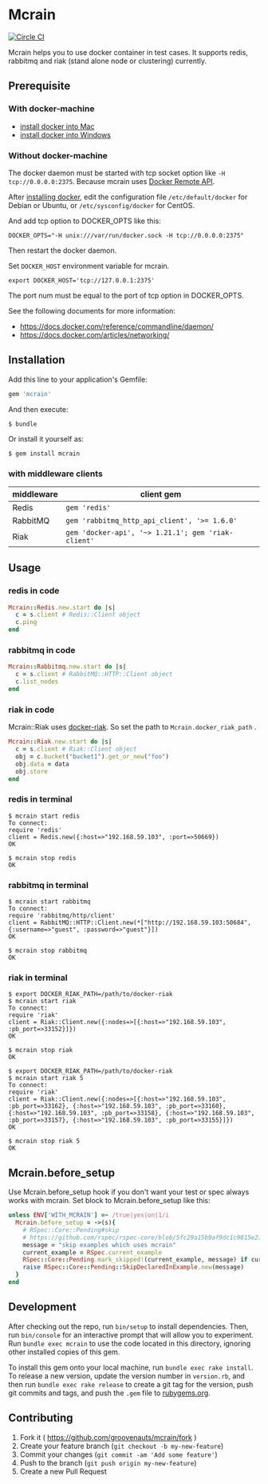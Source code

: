 # Mcrain

[![Circle CI](https://circleci.com/gh/groovenauts/mcrain/tree/master.svg?style=svg)](https://circleci.com/gh/groovenauts/mcrain/tree/master)

Mcrain helps you to use docker container in test cases.
It supports redis, rabbitmq and riak (stand alone node or clustering) currently.

## Prerequisite

### With docker-machine

- [install docker into Mac](https://docs.docker.com/installation/mac/)
- [install docker into Windows](https://docs.docker.com/installation/windows/)


### Without docker-machine

The docker daemon must be started with tcp socket option like `-H tcp://0.0.0.0:2375`.
Because mcrain uses [Docker Remote API](https://docs.docker.com/reference/api/docker_remote_api/).

After [installing docker](https://docs.docker.com/installation/#installation),
edit the configuration file `/etc/default/docker` for Debian or Ubuntu,
or `/etc/sysconfig/docker` for CentOS. 

And add tcp option to DOCKER_OPTS like this:

```
DOCKER_OPTS="-H unix:///var/run/docker.sock -H tcp://0.0.0.0:2375"
```

Then restart the docker daemon.


Set `DOCKER_HOST` environment variable for mcrain.
```
export DOCKER_HOST='tcp://127.0.0.1:2375'
```

The port num must be equal to the port of tcp option in DOCKER_OPTS.

See the following documents for more information:
- https://docs.docker.com/reference/commandline/daemon/
- https://docs.docker.com/articles/networking/


## Installation

Add this line to your application's Gemfile:

```ruby
gem 'mcrain'
```

And then execute:

    $ bundle

Or install it yourself as:

    $ gem install mcrain

### with middleware clients

middleware | client gem
-----------|-------------
Redis      | `gem 'redis'`
RabbitMQ   | `gem 'rabbitmq_http_api_client', '>= 1.6.0'`
Riak       | `gem 'docker-api', '~> 1.21.1'; gem 'riak-client'`


## Usage

### redis in code

```ruby
Mcrain::Redis.new.start do |s|
  c = s.client # Redis::Client object
  c.ping
end
```

### rabbitmq in code

```ruby
Mcrain::Rabbitmq.new.start do |s|
  c = s.client # RabbitMQ::HTTP::Client object
  c.list_nodes
end
```

### riak in code

Mcrain::Riak uses [docker-riak](https://github.com/hectcastro/docker-riak).
So set the path to `Mcrain.docker_riak_path` .

```ruby
Mcrain::Riak.new.start do |s|
  c = s.client # Riak::Client object
  obj = c.bucket("bucket1").get_or_new("foo")
  obj.data = data
  obj.store
end
```


### redis in terminal

```
$ mcrain start redis
To connect:
require 'redis'
client = Redis.new({:host=>"192.168.59.103", :port=>50669})
OK

$ mcrain stop redis
OK
```

### rabbitmq in terminal

```
$ mcrain start rabbitmq
To connect:
require 'rabbitmq/http/client'
client = RabbitMQ::HTTP::Client.new(*["http://192.168.59.103:50684", {:username=>"guest", :password=>"guest"}])
OK

$ mcrain stop rabbitmq
OK
```

### riak in terminal

```
$ export DOCKER_RIAK_PATH=/path/to/docker-riak
$ mcrain start riak
To connect:
require 'riak'
client = Riak::Client.new({:nodes=>[{:host=>"192.168.59.103", :pb_port=>33152}]})
OK

$ mcrain stop riak
OK
```


```
$ export DOCKER_RIAK_PATH=/path/to/docker-riak
$ mcrain start riak 5
To connect:
require 'riak'
client = Riak::Client.new({:nodes=>[{:host=>"192.168.59.103", :pb_port=>33162}, {:host=>"192.168.59.103", :pb_port=>33160}, {:host=>"192.168.59.103", :pb_port=>33158}, {:host=>"192.168.59.103", :pb_port=>33157}, {:host=>"192.168.59.103", :pb_port=>33155}]})
OK

$ mcrain stop riak 5
OK
```

## Mcrain.before_setup

Use Mcrain.before_setup hook if you don't want your test or spec always works with mcrain.
Set block to Mcrain.before_setup like this:

```ruby
unless ENV['WITH_MCRAIN'] =~ /true|yes|on|1/i
  Mcrain.before_setup = ->(s){
    # RSpec::Core::Pending#skip
    # https://github.com/rspec/rspec-core/blob/5fc29a15b9af9dc1c9815e278caca869c4769767/lib/rspec/core/pending.rb#L118-L124
    message = "skip examples which uses mcrain"
    current_example = RSpec.current_example
    RSpec::Core::Pending.mark_skipped!(current_example, message) if current_example
    raise RSpec::Core::Pending::SkipDeclaredInExample.new(message)
  }
end
```




## Development

After checking out the repo, run `bin/setup` to install dependencies. Then, run `bin/console` for an interactive prompt that will allow you to experiment. Run `bundle exec mcrain` to use the code located in this directory, ignoring other installed copies of this gem.

To install this gem onto your local machine, run `bundle exec rake install`. To release a new version, update the version number in `version.rb`, and then run `bundle exec rake release` to create a git tag for the version, push git commits and tags, and push the `.gem` file to [rubygems.org](https://rubygems.org).

## Contributing

1. Fork it ( https://github.com/groovenauts/mcrain/fork )
2. Create your feature branch (`git checkout -b my-new-feature`)
3. Commit your changes (`git commit -am 'Add some feature'`)
4. Push to the branch (`git push origin my-new-feature`)
5. Create a new Pull Request
